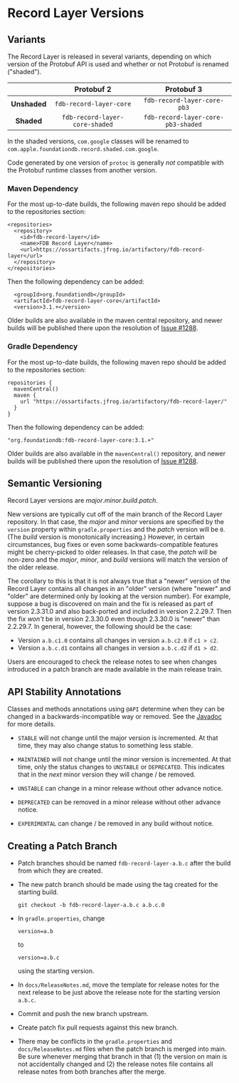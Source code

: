 # Record Layer Versions

## Variants

The Record Layer is released in several variants, depending on which version of the Protobuf API is used and whether or not Protobuf is renamed ("shaded").

|              |         Protobuf 2             |         Protobuf 3                 |
|:------------:|:------------------------------:|:----------------------------------:|
| **Unshaded** | `fdb-record-layer-core`        | `fdb-record-layer-core-pb3`        |
| **Shaded**   | `fdb-record-layer-core-shaded` | `fdb-record-layer-core-pb3-shaded` |

In the shaded versions, `com.google` classes will be renamed to `com.apple.foundationdb.record.shaded.com.google`.

Code generated by one version of `protoc` is generally *not* compatible with the Protobuf runtime classes from another version.

### Maven Dependency

For the most up-to-date builds, the following maven repo should be added to the repositories section:

```
<repositories>
  <repository>
    <id>fdb-record-layer</id>
    <name>FDB Record Layer</name>
    <url>https://ossartifacts.jfrog.io/artifactory/fdb-record-layer</url>
  </repository>
</repositories>
```

Then the following dependency can be added:

```
  <groupId>org.foundationdb</groupId>
  <artifactId>fdb-record-layer-core</artifactId>
  <version>3.1.+</version>
```

Older builds are also available in the maven central repository, and newer builds will be published there upon the resolution of [Issue #1288](https://github.com/FoundationDB/fdb-record-layer/issues/1288).

### Gradle Dependency

For the most up-to-date builds, the following maven repo should be added to the repositories section:

```
repositories {
  mavenCentral()
  maven {
    url "https://ossartifacts.jfrog.io/artifactory/fdb-record-layer/"
  }
}
```

Then the following dependency can be added:

```
"org.foundationdb:fdb-record-layer-core:3.1.+"
```

Older builds are also available in the `mavenCentral()` repository, and newer builds will be published there upon the resolution of [Issue #1288](https://github.com/FoundationDB/fdb-record-layer/issues/1288).

## Semantic Versioning

Record Layer versions are *major*.*minor*.*build*.*patch*.

New versions are typically cut off of the main branch of the Record Layer repository. In that case, the *major* and *minor* versions are specified by the `version` property within `gradle.properties` and the *patch* version will be `0`. (The *build* version is monotonically increasing.) However, in certain circumstances, bug fixes or even some backwards-compatible features might be cherry-picked to older releases. In that case, the *patch* will be non-zero and the *major*, *minor*, and *build* versions will match the version of the older release.

The corollary to this is that it is not always true that a "newer" version of the Record Layer contains all changes in an "older" version (where "newer" and "older" are determined only by looking at the version number). For example, suppose a bug is discovered on main and the fix is released as part of version 2.3.31.0 and also back-ported and included in version 2.2.29.7. Then the fix *won't* be in version 2.3.30.0 even though 2.3.30.0 is "newer" than 2.2.29.7. In general, however, the following should be the case:

* Version `a.b.c1.0` contains all changes in version `a.b.c2.0` if `c1 > c2`.
* Version `a.b.c.d1` contains all changes in version `a.b.c.d2` if `d1 > d2`.

Users are encouraged to check the release notes to see when changes introduced in a patch branch are made available in the main release train.

## API Stability Annotations

Classes and methods annotations using `@API` determine when they can be changed in a backwards-incompatible way or removed. See the [Javadoc](https://javadoc.io/page/org.foundationdb/fdb-extensions/latest/com/apple/foundationdb/API.html) for more details.

* `STABLE` will not change until the major version is incremented. At that time, they may also change status to something less stable.

* `MAINTAINED` will not change until the minor version is incremented. At that time, only the status changes to `UNSTABLE` or `DEPRECATED`. This indicates that in the *next* minor version they will change / be removed.

* `UNSTABLE` can change in a minor release without other advance notice.

* `DEPRECATED` can be removed in a minor release without other advance notice.

* `EXPERIMENTAL` can change / be removed in any build without notice.


## Creating a Patch Branch

* Patch branches should be named `fdb-record-layer-a.b.c` after the build from which they are created.

* The new patch branch should be made using the tag created for the starting build.

    ```
    git checkout -b fdb-record-layer-a.b.c a.b.c.0
    ```

* In `gradle.properties`, change

    ```
    version=a.b
    ```

    to

    ```
    version=a.b.c
    ```

    using the starting version.

* In `docs/ReleaseNotes.md`, move the template for release notes for the next release to be just above the release note for the starting version `a.b.c`.

* Commit and push the new branch upstream.

* Create patch fix pull requests against this new branch.

* There may be conflicts in the `gradle.properties` and `docs/ReleaseNotes.md` files when the patch branch is merged into main. Be sure whenever merging that branch in that (1) the version on main is not accidentally changed and (2) the release notes file contains all release notes from both branches after the merge.
